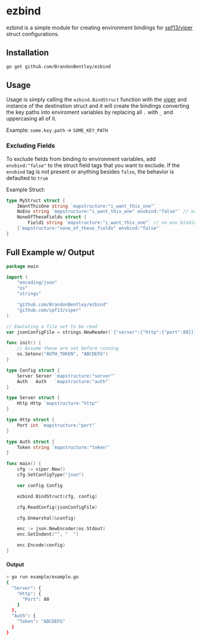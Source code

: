 # ezbind
 
ezbind is a simple module for creating environment bindings for [spf13/viper](https://github.com/spf13/viper) struct configurations.


## Installation
``` bash
go get github.com/BrandonBentley/ezbind
```

## Usage
Usage is simply calling the `ezbind.BindStruct` function with the [viper](https://github.com/spf13/viper) and instance of the destination struct and it will create the bindings converting the key paths into enviroment variables by replacing all `.` with `_` and uppercasing all of it.

Example: `some.key.path` -> `SOME_KEY_PATH`

### Excluding Fields
To exclude fields from binding to environment variables, add `envbind:"false"` to the struct field tags that you want to exclude. If the `envbind` tag is not present or anything besides `false`, the behavior is defaulted to `true`

Example Struct:
``` go 
type MyStruct struct {
    IWantThisOne string `mapstructure:"i_want_this_one"`
    NoEnv string `mapstructure:"i_want_this_one" envbind:"false"` // no env binding
    NoneOfTheseFields struct {
        Field1 string `mapstructure:"i_want_this_one"` // no env binding
    }`mapstructure:"none_of_these_fields" envbind:"false"`
}
```


## Full Example w/ Output
``` go
package main

import (
	"encoding/json"
	"os"
	"strings"

	"github.com/BrandonBentley/ezbind"
	"github.com/spf13/viper"
)

// Emulating a file set to be read
var jsonConfigFile = strings.NewReader(`{"server":{"http":{"port":80}}}`)

func init() {
	// Assume these are set before running
	os.Setenv("AUTH_TOKEN", "ABCDEFG")
}

type Config struct {
	Server Server `mapstructure:"server"`
	Auth   Auth   `mapstructure:"auth"`
}

type Server struct {
	Http Http `mapstructure:"http"`
}

type Http struct {
	Port int `mapstructure:"port"`
}

type Auth struct {
	Token string `mapstructure:"token"`
}

func main() {
	cfg := viper.New()
	cfg.SetConfigType("json")

	var config Config

	ezbind.BindStruct(cfg, config)

	cfg.ReadConfig(jsonConfigFile)

	cfg.Unmarshal(&config)

	enc := json.NewEncoder(os.Stdout)
	enc.SetIndent("", "  ")

	enc.Encode(config)
}
```

#### Output 
``` bash
> go run example/example.go
{
  "Server": {
    "Http": {
      "Port": 80
    }
  },
  "Auth": {
    "Token": "ABCDEFG"
  }
}
```